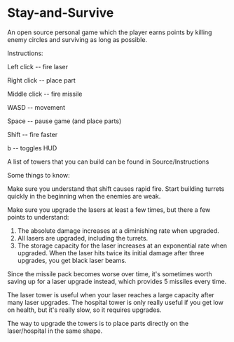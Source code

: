 # Stay-and-Survive
An open source personal game which the player earns points by killing enemy circles and surviving as long as possible.


Instructions:

Left click -- fire laser

Right click -- place part

Middle click -- fire missile

WASD -- movement

Space -- pause game (and place parts)

Shift -- fire faster

b -- toggles HUD


A list of towers that you can build can be found in Source/Instructions

Some things to know:

Make sure you understand that shift causes rapid fire.
Start building turrets quickly in the beginning when the enemies are weak.

Make sure you upgrade the lasers at least a few times, but there a few points to understand:
1. The absolute damage increases at a diminishing rate when upgraded.
2. All lasers are upgraded, including the turrets.
3. The storage capacity for the laser increases at an exponential rate when upgraded.
When the laser hits twice its initial damage after three upgrades, you get black laser beams. 

Since the missile pack becomes worse over time, it's sometimes worth saving up for a laser upgrade instead, which provides 5 missiles every time. 

The laser tower is useful when your laser reaches a large capacity after many laser upgrades.
The hospital tower is only really useful if you get low on health, but it's really slow, so it requires upgrades.

The way to upgrade the towers is to place parts directly on the laser/hospital in the same shape.

